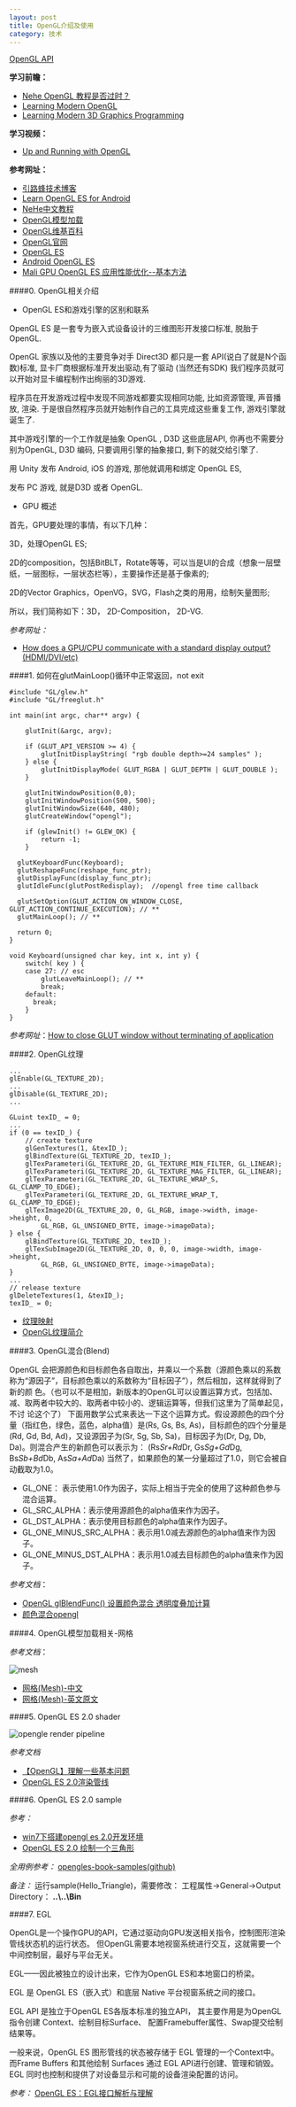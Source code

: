 ```yaml
---
layout: post
title: OpenGL介绍及使用
category: 技术
---
```


[OpenGL API](https://www.opengl.org/sdk/docs/man4/html/ "opengl")

**学习前瞻：**

* [Nehe OpenGL 教程是否过时？](http://www.zhihu.com/question/24162747 "Markdown")
* [Learning Modern OpenGL](http://www.codeproject.com/Articles/771225/Learning-Modern-OpenGL "Markdown")
* [Learning Modern 3D Graphics Programming](http://alfonse.bitbucket.org/oldtut/ "Markdown")

**学习视频：**

* [Up and Running with OpenGL](http://www.lynda.com/OpenGL-tutorials/Up-Running-OpenGL/166782-2.html?utm_source=google&utm_medium=cpc&utm_campaign=l1-US-Search-Dev-OpenGL&cid=l1-us:en:ps:lp:prosc:s50:2786:all:google:mbm-learn_opengl&utm_content=64970769666&utm_term=%2Blearn%20%2Bopengl&device=c&gclid=CMfatuTO88kCFVgnvQodljQDOg "Markdown")

**参考网址：**

* [引路蜂技术博客](https://pstreets.wordpress.com/tag/opengl-es/ "Markdown")
* [Learn OpenGL ES for Android](http://www.learnopengles.com/ "Markdown")
* [NeHe中文教程](http://www.yakergong.net/nehe/ "Markdown")
* [OpenGL模型加载](http://202.117.94.248/teach/c/NeHeCHS/course/tutorial_31.htm "Markdown")
* [OpenGL维基百科](https://zh.wikipedia.org/zh-cn/OpenGL "Markdown")
* [OpenGL官网](https://www.opengl.org/wiki/Getting_Started "Markdown")
* [OpenGL ES](https://www.khronos.org/opengles/ "Markdown")
* [Android OpenGL ES](http://developer.android.com/guide/topics/graphics/opengl.html#choosing-version "Markdown")
* [Mali GPU OpenGL ES 应用性能优化--基本方法](http://blog.csdn.net/myarrow/article/details/17583559 "Markdown")

####0. OpenGL相关介绍

* OpenGL ES和游戏引擎的区别和联系

OpenGL ES 是一套专为嵌入式设备设计的三维图形开发接口标准, 脱胎于 OpenGL. 

OpenGL 家族以及他的主要竞争对手 Direct3D 都只是一套 API(说白了就是N个函数)标准, 显卡厂商根据标准开发出驱动,有了驱动 (当然还有SDK) 我们程序员就可以开始对显卡编程制作出绚丽的3D游戏.

程序员在开发游戏过程中发现不同游戏都要实现相同功能, 比如资源管理, 声音播放, 渲染. 于是很自然程序员就开始制作自己的工具完成这些重复工作, 游戏引擎就诞生了.

其中游戏引擎的一个工作就是抽象 OpenGL , D3D 这些底层API, 你再也不需要分别为OpenGL, D3D 编码, 只要调用引擎的抽象接口, 剩下的就交给引擎了.

用 Unity 发布 Android, iOS 的游戏, 那他就调用和绑定 OpenGL ES,

发布 PC 游戏, 就是D3D 或者 OpenGL.

* GPU 概述

首先，GPU要处理的事情，有以下几种：

3D，处理OpenGL ES;

2D的composition，包括BitBLT，Rotate等等，可以当是UI的合成（想象一层壁纸，一层图标，一层状态栏等），主要操作还是基于像素的;

2D的Vector Graphics，OpenVG，SVG，Flash之类的用用，绘制矢量图形;

所以，我们简称如下：3D， 2D-Composition， 2D-VG.

*参考网址：*

* [How does a GPU/CPU communicate with a standard display output? (HDMI/DVI/etc)](http://electronics.stackexchange.com/questions/102695/how-does-a-gpu-cpu-communicate-with-a-standard-display-output-hdmi-dvi-etc "opengl")

####1. 如何在glutMainLoop()循环中正常返回，not exit

```
#include "GL/glew.h"
#include "GL/freeglut.h"

int main(int argc, char** argv) {

	glutInit(&argc, argv);

	if (GLUT_API_VERSION >= 4) {
		glutInitDisplayString( "rgb double depth>=24 samples" );
	} else {
		glutInitDisplayMode( GLUT_RGBA | GLUT_DEPTH | GLUT_DOUBLE );
	}

	glutInitWindowPosition(0,0);
	glutInitWindowPosition(500, 500);
	glutInitWindowSize(640, 480);
	glutCreateWindow("opengl");

	if (glewInit() != GLEW_OK) {
		return -1;
	}

  glutKeyboardFunc(Keyboard);
  glutReshapeFunc(reshape_func_ptr);
  glutDisplayFunc(display_func_ptr);
  glutIdleFunc(glutPostRedisplay);  //opengl free time callback
  
  glutSetOption(GLUT_ACTION_ON_WINDOW_CLOSE, GLUT_ACTION_CONTINUE_EXECUTION); // **
  glutMainLoop(); // **
  
  return 0;
}

void Keyboard(unsigned char key, int x, int y) {
	switch( key ) {
	case 27: // esc
		glutLeaveMainLoop(); // **
		break;
	default:
	  break;
	}
}
```

*参考网址*：[How to close GLUT window without terminating of application](http://stackoverflow.com/questions/17972275/how-to-close-glut-window-without-terminating-of-application "opengl")

####2. OpenGL纹理

```
...
glEnable(GL_TEXTURE_2D);
...
glDisable(GL_TEXTURE_2D);
...
```

```
GLuint texID_ = 0;
...
if (0 == texID_) {
	// create texture
	glGenTextures(1, &texID_);
	glBindTexture(GL_TEXTURE_2D, texID_);
	glTexParameteri(GL_TEXTURE_2D, GL_TEXTURE_MIN_FILTER, GL_LINEAR);
	glTexParameteri(GL_TEXTURE_2D, GL_TEXTURE_MAG_FILTER, GL_LINEAR);
	glTexParameteri(GL_TEXTURE_2D, GL_TEXTURE_WRAP_S, GL_CLAMP_TO_EDGE);
	glTexParameteri(GL_TEXTURE_2D, GL_TEXTURE_WRAP_T, GL_CLAMP_TO_EDGE);
	glTexImage2D(GL_TEXTURE_2D, 0, GL_RGB, image->width, image->height, 0,
		GL_RGB, GL_UNSIGNED_BYTE, image->imageData);
} else {
	glBindTexture(GL_TEXTURE_2D, texID_);
	glTexSubImage2D(GL_TEXTURE_2D, 0, 0, 0, image->width, image->height,
		GL_RGB, GL_UNSIGNED_BYTE, image->imageData);
}
...
// release texture
glDeleteTextures(1, &texID_);
texID_ = 0;
```

* [纹理映射](http://cose.seu.edu.cn/seuGraph/AdminComponents%5cUploadedCourseAcc%5c7.2_%E7%BA%B9%E7%90%86%E6%98%A0%E5%B0%84.pdf "texture")
* [OpenGL纹理简介](http://www.cnblogs.com/yxnchinahlj/archive/2010/11/19/1881517.html "texture")

####3. OpenGL混合(Blend)

OpenGL 会把源颜色和目标颜色各自取出，并乘以一个系数（源颜色乘以的系数称为“源因子”，目标颜色乘以的系数称为“目标因子”），然后相加，这样就得到了新的颜 色。（也可以不是相加，新版本的OpenGL可以设置运算方式，包括加、减、取两者中较大的、取两者中较小的、逻辑运算等，但我们这里为了简单起见，不讨 论这个了） 下面用数学公式来表达一下这个运算方式。假设源颜色的四个分量（指红色，绿色，蓝色，alpha值）是(Rs, Gs, Bs, As)，目标颜色的四个分量是(Rd, Gd, Bd, Ad)，又设源因子为(Sr, Sg, Sb, Sa)，目标因子为(Dr, Dg, Db, Da)。则混合产生的新颜色可以表示为： (Rs*Sr+Rd*Dr, Gs*Sg+Gd*Dg, Bs*Sb+Bd*Db, As*Sa+Ad*Da) 当然了，如果颜色的某一分量超过了1.0，则它会被自动截取为1.0。

* GL\_ONE： 表示使用1.0作为因子，实际上相当于完全的使用了这种颜色参与混合运算。
* GL\_SRC\_ALPHA：表示使用源颜色的alpha值来作为因子。
* GL\_DST\_ALPHA：表示使用目标颜色的alpha值来作为因子。
* GL\_ONE\_MINUS\_SRC\_ALPHA：表示用1.0减去源颜色的alpha值来作为因子。
* GL\_ONE\_MINUS\_DST\_ALPHA：表示用1.0减去目标颜色的alpha值来作为因子。


*参考文档*：

* [OpenGL glBlendFunc() 设置颜色混合 透明度叠加计算](http://blog.chinaunix.net/uid-20622737-id-2850251.html "blend")
* [颜色混合opengl](http://blog.csdn.net/aurora_mylove/article/details/1700540 "blend")

####4. OpenGL模型加载相关-网格

*参考文档*：

![mesh](http://glvis.org/img/glvis-saved.png "mesh")

* [网格(Mesh)-中文](http://learnopengl-cn.readthedocs.org/zh/latest/03%20Model%20Loading/02%20Mesh/ "mesh")
* [网格(Mesh)-英文原文](http://learnopengl.com/#!Model-Loading/Mesh "mesh")

####5. OpenGL ES 2.0 shader

![opengle render pipeline](https://open.gl/media/img/c2_pipeline.png "shader")

*参考文档*

* [【OpenGL】理解一些基本问题](http://blog.csdn.net/candycat1992/article/details/39675513 "shader")
* [OpenGL ES 2.0渲染管线](http://codingnow.cn/opengles/1504.html "shader")

####6. OpenGL ES 2.0 sample

*参考：*

* [win7下搭建opengl es 2.0开发环境](http://codingnow.cn/opengles/1501.html "opengl es 2.0")
* [OpenGL ES 2.0 绘制一个三角形](http://codingnow.cn/opengles/1514.html "opengl es 2.0")

*全用例参考：* [opengles-book-samples(github)](https://github.com/lsclone/opengles-book-samples "opengl es 2.0")

*备注：*
运行sample(Hello_Triangle)，需要修改： 工程属性->General->Output Directory： **..\\..\\Bin**

####7. EGL

OpenGL是一个操作GPU的API，它通过驱动向GPU发送相关指令，控制图形渲染管线状态机的运行状态。
但OpenGL需要本地视窗系统进行交互，这就需要一个中间控制层，最好与平台无关。

EGL——因此被独立的设计出来，它作为OpenGL ES和本地窗口的桥梁。

EGL 是 OpenGL ES（嵌入式）和底层 Native 平台视窗系统之间的接口。

EGL API 是独立于OpenGL ES各版本标准的独立API， 其主要作用是为OpenGL指令创建 Context、绘制目标Surface、 配置Framebuffer属性、Swap提交绘制结果等。

一般来说，OpenGL ES 图形管线的状态被存储于 EGL 管理的一个Context中。
而Frame Buffers 和其他绘制 Surfaces 通过 EGL API进行创建、管理和销毁。 
EGL 同时也控制和提供了对设备显示和可能的设备渲染配置的访问。

*参考：* [OpenGL ES：EGL接口解析与理解](http://imgtec.eetrend.com/blog/6839 "egl")

